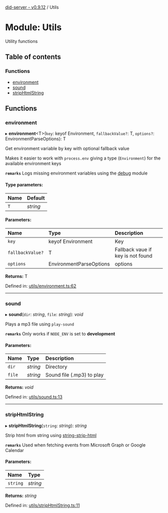 [did-server - v0.9.12](../README.md) / Utils

# Module: Utils

Utility functions

## Table of contents

### Functions

- [environment](utils.md#environment)
- [sound](utils.md#sound)
- [stripHtmlString](utils.md#striphtmlstring)

## Functions

### environment

▸ **environment**<T\>(`key`: keyof Environment, `fallbackValue?`: T, `options?`: EnvironmentParseOptions): T

Get environment variable by key with optional fallback value

Makes it easier to work with `process.env` giving a type
(`Environment`) for the available environment keys

**`remarks`** Logs missing environment variables using the
[debug](https://www.npmjs.com/package/debug) module

#### Type parameters:

Name | Default |
:------ | :------ |
`T` | *string* |

#### Parameters:

Name | Type | Description |
:------ | :------ | :------ |
`key` | keyof Environment | Key   |
`fallbackValue?` | T | Fallback vaue if key is not found   |
`options` | EnvironmentParseOptions | options    |

**Returns:** T

Defined in: [utils/environment.ts:62](https://github.com/Puzzlepart/did/blob/dev/server/utils/environment.ts#L62)

___

### sound

▸ **sound**(`dir`: *string*, `file`: *string*): *void*

Plays a mp3 file using `play-sound`

**`remarks`** Only works if `NODE_ENV` is set to **development**

#### Parameters:

Name | Type | Description |
:------ | :------ | :------ |
`dir` | *string* | Directory   |
`file` | *string* | Sound file (.mp3) to play    |

**Returns:** *void*

Defined in: [utils/sound.ts:13](https://github.com/Puzzlepart/did/blob/dev/server/utils/sound.ts#L13)

___

### stripHtmlString

▸ **stripHtmlString**(`string`: *string*): *string*

Strip html from string using [string-strip-html](https://www.npmjs.com/package/string-strip-html)

**`remarks`** Used when fetching events from Microsoft Graph
or Google Calendar

#### Parameters:

Name | Type |
:------ | :------ |
`string` | *string* |

**Returns:** *string*

Defined in: [utils/stripHtmlString.ts:11](https://github.com/Puzzlepart/did/blob/dev/server/utils/stripHtmlString.ts#L11)
